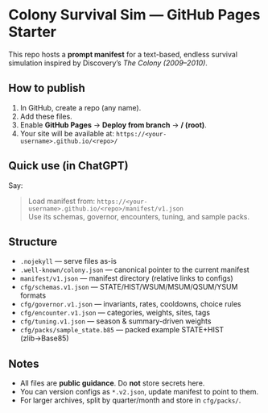 # Colony Survival Sim — GitHub Pages Starter

This repo hosts a **prompt manifest** for a text-based, endless survival simulation inspired by Discovery’s *The Colony (2009–2010)*.

## How to publish

1) In GitHub, create a repo (any name).  
2) Add these files.  
3) Enable **GitHub Pages** → **Deploy from branch** → **/ (root)**.  
4) Your site will be available at: `https://<your-username>.github.io/<repo>/`

## Quick use (in ChatGPT)

Say:  
> Load manifest from: `https://<your-username>.github.io/<repo>/manifest/v1.json`  
> Use its schemas, governor, encounters, tuning, and sample packs.

## Structure

- `.nojekyll` — serve files as-is  
- `.well-known/colony.json` — canonical pointer to the current manifest  
- `manifest/v1.json` — manifest directory (relative links to configs)  
- `cfg/schemas.v1.json` — STATE/HIST/WSUM/MSUM/QSUM/YSUM formats  
- `cfg/governor.v1.json` — invariants, rates, cooldowns, choice rules  
- `cfg/encounter.v1.json` — categories, weights, sites, tags  
- `cfg/tuning.v1.json` — season & summary-driven weights  
- `cfg/packs/sample_state.b85` — packed example STATE+HIST (zlib→Base85)  

## Notes

- All files are **public guidance**. Do **not** store secrets here.  
- You can version configs as `*.v2.json`, update manifest to point to them.  
- For larger archives, split by quarter/month and store in `cfg/packs/`.
